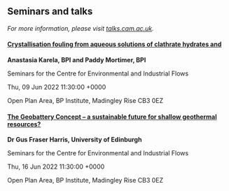

## Seminars and talks

*For more information, please visit [talks.cam.ac.uk](https://talks.cam.ac.uk/show/index/5709).*

#### [Crystallisation fouling from aqueous solutions of clathrate hydrates and](https://talks.cam.ac.uk/talk/index/174665)

**Anastasia Karela, BPI and Paddy Mortimer, BPI**

Seminars for the Centre for Environmental and Industrial Flows

Thu, 09 Jun 2022 11:30:00 +0000

Open Plan Area, BP Institute, Madingley Rise CB3 0EZ

#### [The Geobattery Concept – a sustainable future for shallow geothermal resources?](https://talks.cam.ac.uk/talk/index/172931)

**Dr Gus Fraser Harris, University of Edinburgh**

Seminars for the Centre for Environmental and Industrial Flows

Thu, 16 Jun 2022 11:30:00 +0000

Open Plan Area, BP Institute, Madingley Rise CB3 0EZ

